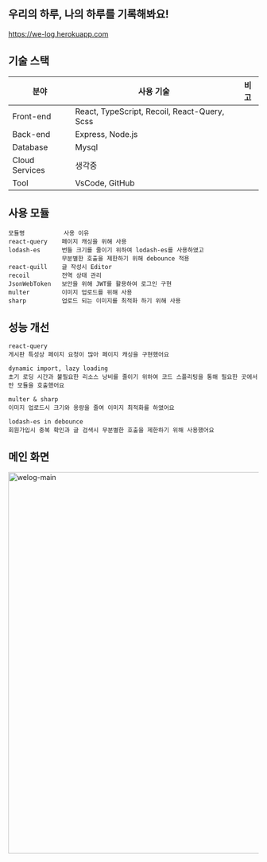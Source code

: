 ## 우리의 하루, 나의 하루를 기록해봐요!
https://we-log.herokuapp.com
<!-- 오늘 하루는 무슨 일이 있으셨나요<br>
다른 사람들은 무슨 일이 있었는지 구경해봐요<br> -->

<!-- ## 📒 목차
- [기술스택](#-기술스택)
- [사용모듈](#-사용모듈)
- [성능개선](#-성능개선) -->

## 기술 스택
| 분야            | 사용 기술                                          | 비고  |
| -------------- | ------------------------------------------------ | ---- |
| Front-end      | React, TypeScript, Recoil, React-Query, Scss     |
| Back-end       | Express, Node.js                                 |
| Database       | Mysql                                            |
| Cloud Services | 생각중                                             |
| Tool           | VsCode, GitHub                                   |

## 사용 모듈
```
모듈명           사용 이유                                         
react-query    페이지 캐싱을 위해 사용
lodash-es      번들 크기를 줄이기 위하여 lodash-es를 사용하였고
               무분별한 호출을 제한하기 위해 debounce 적용
react-quill    글 작성시 Editor
recoil         전역 상태 관리
JsonWebToken   보안을 위해 JWT를 활용하여 로그인 구현
multer         이미지 업로드를 위해 사용           
sharp          업로드 되는 이미지를 최적화 하기 위해 사용
```

## 성능 개선
```
react-query
게시판 특성상 페이지 요청이 많아 페이지 캐싱을 구현했어요

dynamic import, lazy loading
초기 로딩 시간과 불필요한 리소스 낭비를 줄이기 위하여 코드 스플리팅을 통해 필요한 곳에서만 모듈을 호출했어요

multer & sharp
이미지 업로드시 크기와 용량을 줄여 이미지 최적화를 하였어요

lodash-es in debounce 
회원가입시 중복 확인과 글 검색시 무분별한 호출을 제한하기 위해 사용했어요
```

## 메인 화면
<img width="767" alt="welog-main" src="https://user-images.githubusercontent.com/110772642/221354648-c9d2ab94-b08e-4a86-9916-dbb7fafb5fd7.png">
